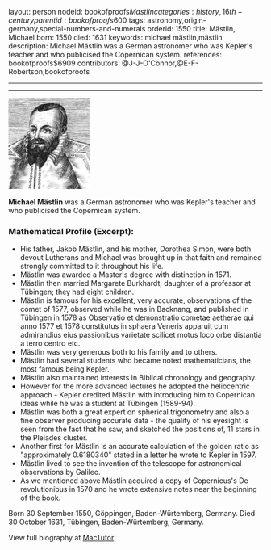 layout: person
nodeid: bookofproofs$Mastlin
categories: history,16th-century
parentid: bookofproofs$600
tags: astronomy,origin-germany,special-numbers-and-numerals
orderid: 1550
title: Mästlin, Michael
born: 1550
died: 1631
keywords: michael mästlin,mästlin
description: Michael Mästlin was a German astronomer who was Kepler's teacher and who publicised the Copernican system.
references: bookofproofs$6909
contributors: @J-J-O'Connor,@E-F-Robertson,bookofproofs

---



---

![Mastlin.jpg](https://github.com/bookofproofs/bookofproofs.github.io/blob/main/_sources/_assets/images/portraits/Mastlin.jpg?raw=true)

**Michael Mästlin** was a German astronomer who was Kepler's teacher and who publicised the Copernican system.

### Mathematical Profile (Excerpt):
* His father, Jakob Mästlin, and his mother, Dorothea Simon, were both devout Lutherans and Michael was brought up in that faith and remained strongly committed to it throughout his life.
* Mästlin was awarded a Master's degree with distinction in 1571.
* Mästlin then married Margarete Burkhardt, daughter of a professor at Tübingen; they had eight children.
* Mästlin is famous for his excellent, very accurate, observations of the comet of 1577, observed while he was in Backnang, and published in Tübingen in 1578 as Observatio et demonstratio cometae aetherae qui anno 1577 et 1578 constitutus in sphaera Veneris apparuit cum admirandius eius passionibus varietate scilicet motus loco orbe distantia a terro centro etc.
* Mästlin was very generous both to his family and to others.
* Mästlin had several students who became noted mathematicians, the most famous being Kepler.
* Mästlin also maintained interests in Biblical chronology and geography.
* However for the more advanced lectures he adopted the heliocentric approach - Kepler credited Mästlin with introducing him to Copernican ideas while he was a student at Tübingen (1589-94).
* Mästlin was both a great expert on spherical trigonometry and also a fine observer producing accurate data - the quality of his eyesight is seen from the fact that he saw, and sketched the positions of, 11 stars in the Pleiades cluster.
* Another first for Mästlin is an accurate calculation of the golden ratio as "approximately 0.6180340" stated in a letter he wrote to Kepler in 1597.
* Mästlin lived to see the invention of the telescope for astronomical observations by Galileo.
* As we mentioned above Mästlin acquired a copy of Copernicus's De revolutionibus in 1570 and he wrote extensive notes near the beginning of the book.

Born 30 September 1550, Göppingen, Baden-Würtemberg, Germany. Died 30 October 1631, Tübingen, Baden-Würtemberg, Germany.

View full biography at [MacTutor](https://mathshistory.st-andrews.ac.uk/Biographies/Mastlin/)
